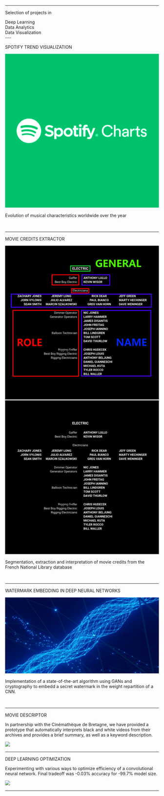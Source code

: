 
---
<div class="container">
  <p class="titletext" >Selection of projects in </p>
  <div class="animation">
    <div class="first"><div>Deep Learning</div></div>
    <div class="second"><div>Data Analytics</div></div>
    <div class="third"><div>Data Visualization</div></div>
  </div>
</div>
---
<p class="titletext" >SPOTIFY TREND VISUALIZATION</p>

<div class="spotifywrapper">
    <img src="images/spotify.png?raw=true" alt="spotify" class="spotify"/>
    <p class="spotifytext">Evolution of musical characteristics worldwide over the year</p>
</div>
<br>

---

<p class="titletext" >MOVIE CREDITS EXTRACTOR</p>

<div class="BNFwrapper">
  <div class="gallery">
    <img src="images/generik.png?raw=true" alt="generique">
    <img src="images/generik2.png?raw=true" alt="generique2">
  </div>
   <p class="BNFtext">Segmentation, extraction and interpretation of movie credits from the French National Library database</p>
</div>
<br>

---

<p class="titletext" >WATERMARK EMBEDDING IN DEEP NEURAL NETWORKS</p>

<div class="neuralwrapper">
    <img src="images/neuralnetwork.jpg?raw=true" alt="neural network" class="blur"/>
    <p class="spotifytext">Implementation of a state-of-the-art algorithm using GANs and cryptography to embedd a secret watermark in the weight repartition of a CNN.</p>
</div>
<br>

---

<p class="titletext" >MOVIE DESCRIPTOR</p>

In partnership with the Cinémathèque de Bretagne, we have provided a prototype that automatically interprets black and white videos from their archives and provides a brief summary, as well as a keyword description.

<img src="images/dummy_thumbnail.jpg?raw=true"/>

---

<p class="titletext" >DEEP LEARNING OPTIMIZATION</p>

Experimenting with various ways to optimize efficiency of a convolutional neural network. Final tradeoff was -0.03% accuracy for -99.7% model size.


<img src="images/dummy_thumbnail.jpg?raw=true"/>

---

